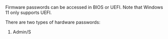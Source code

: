 
Firmware passwords can be accessed in BIOS or UEFI. Note that Windows 11 only supports UEFI.

There are two types of hardware passwords:

1. Admin/S